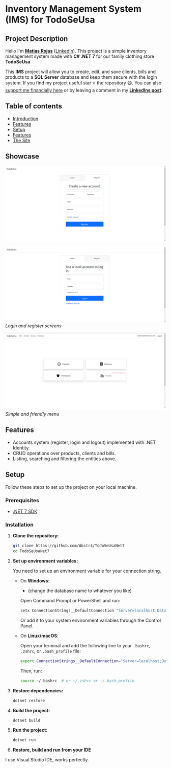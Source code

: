 # Inventory Management System (IMS) for TodoSeUsa

Project Description
-------------------
Hello I'm **[Matias Rojas](https://www.linkedin.com/in/matiasrojasmargaritini/)** ([LinkedIn](https://www.linkedin.com/in/matiasrojasmargaritini/)). This project is a simple inventory management system made with **C# .NET 7** for our family clothing store **TodoSeUsa**.

  This **IMS** project will allow you to create, edit, and save clients, bills and products to a **SQL Server** database and keep them secure with the login system. If you find my project useful star :star: the repository :smile:. You can also [support me financially here]() or by leaving a comment in my **[LinkedIns post]()**. 

## Table of contents
* [Introduction](#project-description)
* [Features](#features)
* [Setup](#setup)
* [Features](#features)
* [The Site](#the-site)

## Showcase

![Register screen](TodoSeUsaNet7/Images/RegisterScreen.png)

![Login screen](TodoSeUsaNet7/Images/LoginScreen.png)
*Login and register screens*

![Menu](TodoSeUsaNet7/Images/Menu.png)
*Simple and friendly menu*

## Features

- Accounts system (register, login and logout) implemented with .NET Identity.
- CRUD operations over products, clients and bills.
- Listing, searching and filtering the entities above.

## Setup

Follow these steps to set up the project on your local machine.

### Prerequisites

- [.NET 7 SDK](https://dotnet.microsoft.com/download/dotnet/7.0)

### Installation

1. **Clone the repository:**

    ```sh
    git clone https://github.com/Abstr4/TodoSeUsaNet7
    cd TodoSeUsaNet7
    ```

2. **Set up environment variables:**

    You need to set up an environment variable for your connection string.

    - On **Windows**:

      - (change the database name to whatever you like)
      
      Open Command Prompt or PowerShell and run:

      ```sh
      setx ConnectionStrings__DefaultConnection "Server=localhost;Database=TodoSeUsaNet7;Trusted_Connection=True;MultipleActiveResultSets=true;TrustServerCertificate=true"
      ``` 

      Or add it to your system environment variables through the Control Panel.

    - On **Linux/macOS**:

      Open your terminal and add the following line to your `.bashrc`, `.zshrc`, or `.bash_profile` file:

      ```sh
      export ConnectionStrings__DefaultConnection="Server=localhost;Database=TodoSeUsaNet7;Trusted_Connection=True;MultipleActiveResultSets=true;TrustServerCertificate=true"
      ```

      Then, run:

      ```sh
      source ~/.bashrc  # or ~/.zshrc or ~/.bash_profile
      ```

3. **Restore dependencies:**

    ```sh
    dotnet restore
    ```

4. **Build the project:**

    ```sh
    dotnet build
    ```

5. **Run the project:**

    ```sh
    dotnet run
    ```
    
6. **Restore, build and run from your IDE**

  I use Visual Studio IDE, works perfectly.

## 


